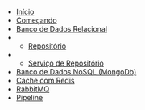 * [Início](/)
* [Começando](pt-br/getting-started.md)
* [Banco de Dados Relacional](pt-br/database/getting-started.md)
* * [Repositório](pt-br/database/use-repository.md)
* * [Serviço de Repositório](pt-br/database/use-service.md)
* [Banco de Dados NoSQL (MongoDb)](pt-br/mongodb.md)
* [Cache com Redis](pt-br/redis.md)
* [RabbitMQ](pt-br/rabbitmq.md)
* [Pipeline](pt-br/pipeline.md)